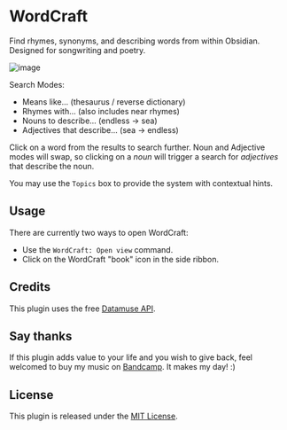 # WordCraft

Find rhymes, synonyms, and describing words from within Obsidian. Designed for songwriting and poetry.

![image](https://github.com/user-attachments/assets/81108012-dfaa-4e74-9ab8-a6e8dbe172b2)

Search Modes:

-   Means like... (thesaurus / reverse dictionary)
-   Rhymes with... (also includes near rhymes)
-   Nouns to describe... (endless -> sea)
-   Adjectives that describe... (sea -> endless)

Click on a word from the results to search further. Noun and Adjective modes will swap, so clicking on a _noun_ will trigger a search for _adjectives_ that describe the noun.

You may use the `Topics` box to provide the system with contextual hints.

## Usage

There are currently two ways to open WordCraft:

-   Use the `WordCraft: Open view` command.
-   Click on the WordCraft "book" icon in the side ribbon.

## Credits

This plugin uses the free [Datamuse API](https://www.datamuse.com/api/).

## Say thanks

If this plugin adds value to your life and you wish to give back, feel welcomed to buy my music on [Bandcamp](https://twinklingkites.bandcamp.com/). It makes my day! :)

## License

This plugin is released under the [MIT License](LICENSE).
